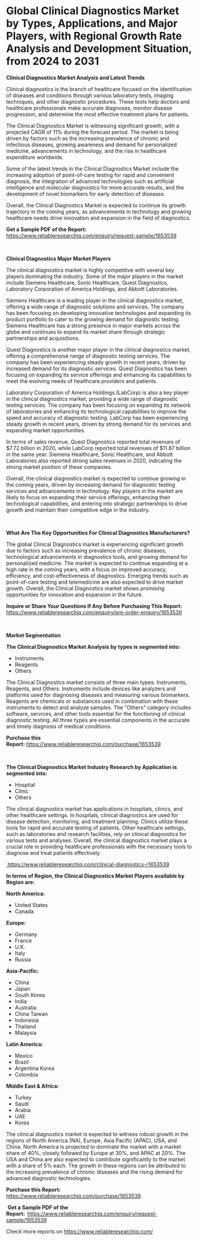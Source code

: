 <p><h1>Global Clinical Diagnostics Market by Types, Applications, and Major Players, with Regional Growth Rate Analysis and Development Situation, from 2024 to 2031</h1></p><p><strong>Clinical Diagnostics Market Analysis and Latest Trends</strong></p>
<p><p>Clinical diagnostics is the branch of healthcare focused on the identification of diseases and conditions through various laboratory tests, imaging techniques, and other diagnostic procedures. These tests help doctors and healthcare professionals make accurate diagnoses, monitor disease progression, and determine the most effective treatment plans for patients.</p><p>The Clinical Diagnostics Market is witnessing significant growth, with a projected CAGR of 11% during the forecast period. The market is being driven by factors such as the increasing prevalence of chronic and infectious diseases, growing awareness and demand for personalized medicine, advancements in technology, and the rise in healthcare expenditure worldwide.</p><p>Some of the latest trends in the Clinical Diagnostics Market include the increasing adoption of point-of-care testing for rapid and convenient diagnosis, the integration of advanced technologies such as artificial intelligence and molecular diagnostics for more accurate results, and the development of novel biomarkers for early detection of diseases.</p><p>Overall, the Clinical Diagnostics Market is expected to continue its growth trajectory in the coming years, as advancements in technology and growing healthcare needs drive innovation and expansion in the field of diagnostics.</p></p>
<p><strong>Get a Sample PDF of the Report:&nbsp;</strong> <a href="https://www.reliableresearchiq.com/enquiry/request-sample/1653539">https://www.reliableresearchiq.com/enquiry/request-sample/1653539</a></p>
<p>&nbsp;</p>
<p><strong>Clinical Diagnostics Major Market Players</strong></p>
<p><p>The clinical diagnostics market is highly competitive with several key players dominating the industry. Some of the major players in the market include Siemens Healthcare, Sonic Healthcare, Quest Diagnostics, Laboratory Corporation of America Holdings, and Abbott Laboratories.</p><p>Siemens Healthcare is a leading player in the clinical diagnostics market, offering a wide range of diagnostic solutions and services. The company has been focusing on developing innovative technologies and expanding its product portfolio to cater to the growing demand for diagnostic testing. Siemens Healthcare has a strong presence in major markets across the globe and continues to expand its market share through strategic partnerships and acquisitions.</p><p>Quest Diagnostics is another major player in the clinical diagnostics market, offering a comprehensive range of diagnostic testing services. The company has been experiencing steady growth in recent years, driven by increased demand for its diagnostic services. Quest Diagnostics has been focusing on expanding its service offerings and enhancing its capabilities to meet the evolving needs of healthcare providers and patients.</p><p>Laboratory Corporation of America Holdings (LabCorp) is also a key player in the clinical diagnostics market, providing a wide range of diagnostic testing services. The company has been focusing on expanding its network of laboratories and enhancing its technological capabilities to improve the speed and accuracy of diagnostic testing. LabCorp has been experiencing steady growth in recent years, driven by strong demand for its services and expanding market opportunities.</p><p>In terms of sales revenue, Quest Diagnostics reported total revenues of $7.72 billion in 2020, while LabCorp reported total revenues of $11.87 billion in the same year. Siemens Healthcare, Sonic Healthcare, and Abbott Laboratories also reported strong sales revenues in 2020, indicating the strong market position of these companies.</p><p>Overall, the clinical diagnostics market is expected to continue growing in the coming years, driven by increasing demand for diagnostic testing services and advancements in technology. Key players in the market are likely to focus on expanding their service offerings, enhancing their technological capabilities, and entering into strategic partnerships to drive growth and maintain their competitive edge in the industry.</p></p>
<p>&nbsp;</p>
<p><strong>What Are The Key Opportunities For Clinical Diagnostics Manufacturers?</strong></p>
<p><p>The global Clinical Diagnostics market is experiencing significant growth due to factors such as increasing prevalence of chronic diseases, technological advancements in diagnostics tools, and growing demand for personalized medicine. The market is expected to continue expanding at a high rate in the coming years, with a focus on improved accuracy, efficiency, and cost-effectiveness of diagnostics. Emerging trends such as point-of-care testing and telemedicine are also expected to drive market growth. Overall, the Clinical Diagnostics market shows promising opportunities for innovation and expansion in the future.</p></p>
<p><strong>Inquire or Share Your Questions If Any Before Purchasing This Report:</strong> <a href="https://www.reliableresearchiq.com/enquiry/pre-order-enquiry/1653539">https://www.reliableresearchiq.com/enquiry/pre-order-enquiry/1653539</a></p>
<p>&nbsp;</p>
<p><strong>Market Segmentation</strong></p>
<p><strong>The Clinical Diagnostics Market Analysis by types is segmented into:</strong></p>
<p><ul><li>Instruments</li><li>Reagents</li><li>Others</li></ul></p>
<p><p>The Clinical Diagnostics market consists of three main types: Instruments, Reagents, and Others. Instruments include devices like analyzers and platforms used for diagnosing diseases and measuring various biomarkers. Reagents are chemicals or substances used in combination with these instruments to detect and analyze samples. The "Others" category includes software, services, and other tools essential for the functioning of clinical diagnostic testing. All three types are essential components in the accurate and timely diagnosis of medical conditions.</p></p>
<p><strong>Purchase this Report:&nbsp;</strong><a href="https://www.reliableresearchiq.com/purchase/1653539">https://www.reliableresearchiq.com/purchase/1653539</a></p>
<p>&nbsp;</p>
<p><strong>The Clinical Diagnostics Market Industry Research by Application is segmented into:</strong></p>
<p><ul><li>Hospital</li><li>Clinic</li><li>Others</li></ul></p>
<p><p>The clinical diagnostics market has applications in hospitals, clinics, and other healthcare settings. In hospitals, clinical diagnostics are used for disease detection, monitoring, and treatment planning. Clinics utilize these tools for rapid and accurate testing of patients. Other healthcare settings, such as laboratories and research facilities, rely on clinical diagnostics for various tests and analyses. Overall, the clinical diagnostics market plays a crucial role in providing healthcare professionals with the necessary tools to diagnose and treat patients effectively.</p></p>
<p><a href="https://www.reliableresearchiq.com/clinical-diagnostics-r1653539">&nbsp;https://www.reliableresearchiq.com/clinical-diagnostics-r1653539</a></p>
<p><strong>In terms of Region, the Clinical Diagnostics Market Players available by Region are:</strong></p>
<p>
    <p> <strong> North America: </strong>
        <ul>
            <li>United States</li>
            <li>Canada</li>
        </ul>
        </p> 
    <p> <strong> Europe: </strong>
        <ul>
            <li>Germany</li>
            <li>France</li>
            <li>U.K.</li>
            <li>Italy</li>
            <li>Russia</li>
        </ul>
        </p> 
    <p> <strong> Asia-Pacific: </strong>
        <ul>
            <li>China</li>
            <li>Japan</li>
            <li>South Korea</li>
            <li>India</li>
            <li>Australia</li>
            <li>China Taiwan</li>
            <li>Indonesia</li>
            <li>Thailand</li>
            <li>Malaysia</li>
        </ul>
        </p> 
    <p> <strong> Latin America: </strong>
        <ul>
            <li>Mexico</li>
            <li>Brazil</li>
            <li>Argentina Korea</li>
            <li>Colombia</li>
        </ul>
        </p> 
    <p> <strong> Middle East & Africa: </strong>
        <ul>
            <li>Turkey</li>
            <li>Saudi</li>
            <li>Arabia</li>
            <li>UAE</li>
            <li>Korea</li>
        </ul>
    </p>
    </p>
<p><p>The clinical diagnostics market is expected to witness robust growth in the regions of North America (NA), Europe, Asia Pacific (APAC), USA, and China. North America is projected to dominate the market with a market share of 40%, closely followed by Europe at 30%, and APAC at 20%. The USA and China are also expected to contribute significantly to the market with a share of 5% each. The growth in these regions can be attributed to the increasing prevalence of chronic diseases and the rising demand for advanced diagnostic technologies.</p></p>
<p><strong>Purchase this Report: </strong><a href="https://www.reliableresearchiq.com/purchase/1653539">https://www.reliableresearchiq.com/purchase/1653539</a></p>
<p>&nbsp;<strong>Get a Sample PDF of the Report:&nbsp;&nbsp;</strong><a href="https://www.reliableresearchiq.com/enquiry/request-sample/1653539">https://www.reliableresearchiq.com/enquiry/request-sample/1653539</a></p>
<p><strong></strong></p>
<p>Check more reports on <a href="https://www.reliableresearchiq.com/">https://www.reliableresearchiq.com/</a></p>